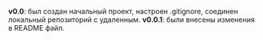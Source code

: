 **v0.0**: был создан начальный проект, настроен .gitignore, соединен локальный репозиторий с удаленным.
**v0.0.1**: были внесены изменения в README файл.